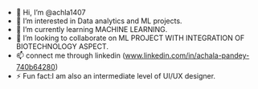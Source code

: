 - 👋 Hi, I’m @achla1407
- 👀 I’m interested in Data analytics and ML projects.
- 🌱 I’m currently learning MACHINE LEARNING.
- 💞️ I’m looking to collaborate on ML PROJECT WITH INTEGRATION OF BIOTECHNOLOGY ASPECT.
- 📫 connect me through linkedin (www.linkedin.com/in/achala-pandey-740b64280)
- ⚡ Fun fact:I am also an intermediate  level of UI/UX designer.

<!---
achla1407/achla1407 is a ✨ special ✨ repository because its `README.md` (this file) appears on your GitHub profile.
You can click the Preview link to take a look at your changes.
--->
